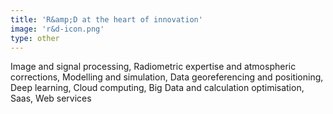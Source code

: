 ```yaml
---
title: 'R&amp;D at the heart of innovation'
image: 'r&d-icon.png'
type: other
---
```


Image and signal processing, Radiometric expertise and atmospheric corrections, Modelling and simulation, Data georeferencing and positioning, Deep learning, Cloud computing, Big Data and calculation optimisation, Saas, Web services